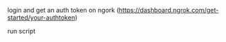 login and get an auth token on ngork (https://dashboard.ngrok.com/get-started/your-authtoken)

run script
